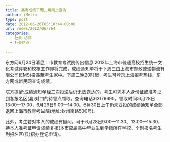 ```yaml
---
title: 高考成绩下周二可网上查询
author: iMetro
type: post
date: 2012-06-26T05:10:44+00:00
url: /news/2012/06/764
categories:
  - 社会-坊间
  - 社会热点

---
```

东方网6月24日消息：市教育考试院传出信息:2012年上海市普通高校招生统一文化考试评卷和校核工作即将完成，成绩通知单将于下周三由上海市邮政速递物流有限公司(EMS)投递至考生家中。下周二晚20时起，考生可登录上海招考热线、东方网或新民网查询成绩。

院方提醒:成绩通知单经二次投递后仍无法送达的，考生可凭本人身份证或准考证到各报名区(县)对口的待领点领取。查询电话:63176690。领取时间:6月28日13:00—17:00，6月29日9:00—14:00。6月30日上午仍未妥投的成绩通知单全部退回上海市教育考试院(地址:钦州南路500号)。

此外，考生若对本人的成绩有疑问，可于6月28日9:00—11:30、13:00—15:30，持本人准考证申请成绩复核(本市应届高中毕业生到学籍所在学校、个别报名考生到报名区(县)招办登记申请)。